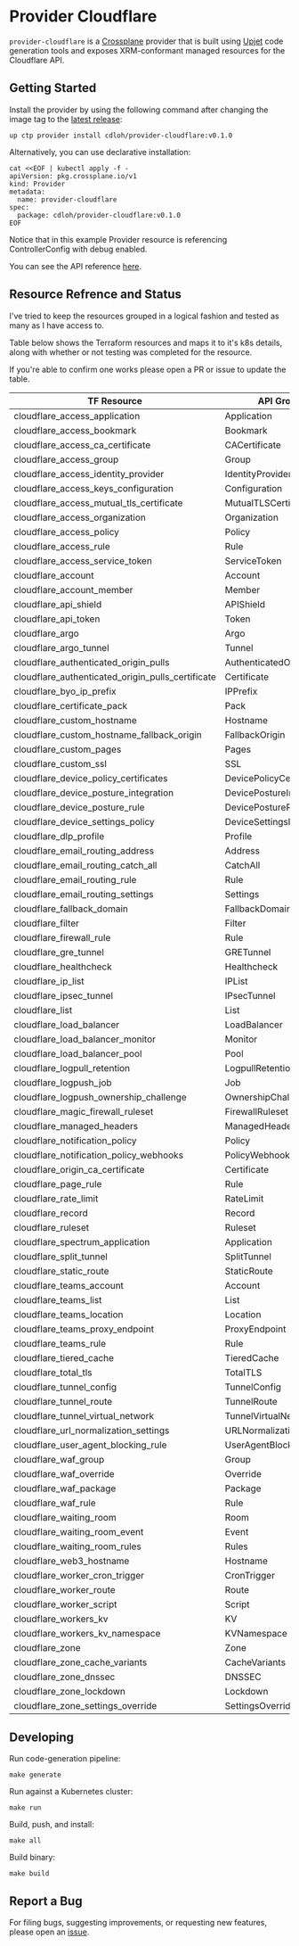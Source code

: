 # Provider Cloudflare

`provider-cloudflare` is a [Crossplane](https://crossplane.io/) provider that
is built using [Upjet](https://github.com/upbound/upjet) code
generation tools and exposes XRM-conformant managed resources for the
Cloudflare API.

## Getting Started

Install the provider by using the following command after changing the image tag
to the [latest release](https://marketplace.upbound.io/providers/cdloh/provider-cloudflare):
```
up ctp provider install cdloh/provider-cloudflare:v0.1.0
```

Alternatively, you can use declarative installation:
```
cat <<EOF | kubectl apply -f -
apiVersion: pkg.crossplane.io/v1
kind: Provider
metadata:
  name: provider-cloudflare
spec:
  package: cdloh/provider-cloudflare:v0.1.0
EOF
```

Notice that in this example Provider resource is referencing ControllerConfig with debug enabled.

You can see the API reference [here](https://doc.crds.dev/github.com/clementblaise/provider-cloudflare).

## Resource Refrence and Status

I've tried to keep the resources grouped in a logical fashion and tested as many as I have access to.

Table below shows the Terraform resources and maps it to it's k8s details, along with whether or not testing was completed for the resource.

If you're able to confirm one works please open a PR or issue to update the table.

| TF Resource | API Group | API Version | Kind | Tested |
| ---         | ---       | ---  | ---         | ---    |
| cloudflare_access_application | Application | access.cloudflare.upbound.io | v1alpha1 | ❌ |
| cloudflare_access_bookmark | Bookmark | access.cloudflare.upbound.io | v1alpha1 | ❌ |
| cloudflare_access_ca_certificate | CACertificate | access.cloudflare.upbound.io | v1alpha1 | ❌ |
| cloudflare_access_group | Group | access.cloudflare.upbound.io | v1alpha1 | ❌ |
| cloudflare_access_identity_provider | IdentityProvider | access.cloudflare.upbound.io | v1alpha1 | ❌ |
| cloudflare_access_keys_configuration | Configuration | access.cloudflare.upbound.io | v1alpha1 | ❌ |
| cloudflare_access_mutual_tls_certificate | MutualTLSCertificate | access.cloudflare.upbound.io | v1alpha1 | ❌ |
| cloudflare_access_organization | Organization | access.cloudflare.upbound.io | v1alpha1 | ❌ |
| cloudflare_access_policy | Policy | access.cloudflare.upbound.io | v1alpha1 | ❌ |
| cloudflare_access_rule | Rule | access.cloudflare.upbound.io | v1alpha1 | ❌ |
| cloudflare_access_service_token | ServiceToken | access.cloudflare.upbound.io | v1alpha1 | ❌ |
| cloudflare_account  | Account | account.cloudflare.upbound.io | v1alpha1 | ✅ |
| cloudflare_account_member | Member | account.cloudflare.upbound.io | v1alpha1 | ✅ |
| cloudflare_api_shield | APIShield | apishield.cloudflare.upbound.io | v1alpha1 | ✅ |
| cloudflare_api_token | Token | account.cloudflare.upbound.io | v1alpha1 | ✅ |
| cloudflare_argo | Argo | argo.cloudflare.upbound.io | v1alpha1 | ✅ |
| cloudflare_argo_tunnel | Tunnel | argo.cloudflare.upbound.io | v1alpha1 | ✅ |
| cloudflare_authenticated_origin_pulls | AuthenticatedOriginsPulls | authenticatedoriginpulls.cloudflare.upbound.io | v1alpha1 | ✅ |
| cloudflare_authenticated_origin_pulls_certificate | Certificate | authenticatedoriginpulls.cloudflare.upbound.io | v1alpha1 | ✅ |
| cloudflare_byo_ip_prefix | IPPrefix | IPPrefix | v1alpha1 | ❌ |
| cloudflare_certificate_pack | Pack | certificate.cloudflare.upbound.io | v1alpha1 | ✅ |
| cloudflare_custom_hostname | Hostname | customhostname.cloudflare.upbound.io | v1alpha1 | ✅ |
| cloudflare_custom_hostname_fallback_origin | FallbackOrigin | customhostname.cloudflare.upbound.io | v1alpha1 | ✅ |
| cloudflare_custom_pages | Pages | custom.cloudflare.upbound.io | v1alpha1 | ✅ |
| cloudflare_custom_ssl | SSL | custom.cloudflare.upbound.io | v1alpha1 | ✅ |
| cloudflare_device_policy_certificates | DevicePolicyCertificates | warp.cloudflare.upbound.io | v1alpha1 | ❌ |
| cloudflare_device_posture_integration | DevicePostureIntegration | warp.cloudflare.upbound.io | v1alpha1 | ❌ |
| cloudflare_device_posture_rule | DevicePostureRule | warp.cloudflare.upbound.io | v1alpha1 | ❌ |
| cloudflare_device_settings_policy | DeviceSettingsPolicy | warp.cloudflare.upbound.io | v1alpha1 | ❌ |
| cloudflare_dlp_profile | Profile | dlp.cloudflare.upbound.io | v1alpha1 | ❌ |
| cloudflare_email_routing_address | Address | emailrouting.cloudflare.upbound.io | v1alpha1 | ❌ |
| cloudflare_email_routing_catch_all | CatchAll | emailrouting.cloudflare.upbound.io | v1alpha1 | ❌ |
| cloudflare_email_routing_rule | Rule | emailrouting.cloudflare.upbound.io | v1alpha1 | ❌ |
| cloudflare_email_routing_settings | Settings | emailrouting.cloudflare.upbound.io | v1alpha1 | ❌ |
| cloudflare_fallback_domain | FallbackDomain | warp.cloudflare.upbound.io | v1alpha1 | ❌ |
| cloudflare_filter | Filter | filters.cloudflare.upbound.io | v1alpha1 | ✅ |
| cloudflare_firewall_rule | Rule | firewall.cloudflare.upbound.io | v1alpha1 | ✅ |
| cloudflare_gre_tunnel | GRETunnel | magic.cloudflare.upbound.io | v1alpha1 | ❌ |
| cloudflare_healthcheck | Healthcheck | zone.cloudflare.upbound.io | v1alpha1 | ✅ |
| cloudflare_ip_list | IPList | lists.cloudflare.upbound.io | v1alpha1 | ✅ |
| cloudflare_ipsec_tunnel | IPsecTunnel | magic.cloudflare.upbound.io | v1alpha1 | ❌ |
| cloudflare_list | List | lists.cloudflare.upbound.io | v1alpha1 | ✅ |
| cloudflare_load_balancer | LoadBalancer | loadbalancer.cloudflare.upbound.io | v1alpha1 | ✅ |
| cloudflare_load_balancer_monitor | Monitor | loadbalancer.cloudflare.upbound.io | v1alpha1 | ✅ |
| cloudflare_load_balancer_pool | Pool | loadbalancer.cloudflare.upbound.io | v1alpha1 | ✅ |
| cloudflare_logpull_retention | LogpullRetention | zone.cloudflare.upbound.io | v1alpha1 | ✅ |
| cloudflare_logpush_job | Job | logpush.cloudflare.upbound.io | v1alpha1 | ✅ |
| cloudflare_logpush_ownership_challenge | OwnershipChallenge | logpush.cloudflare.upbound.io | v1alpha1 | ✅ |
| cloudflare_magic_firewall_ruleset | FirewallRuleset | magic.cloudflare.upbound.io | v1alpha1 | ❌ |
| cloudflare_managed_headers | ManagedHeaders | zone.cloudflare.upbound.io | v1alpha1 | ✅ |
| cloudflare_notification_policy | Policy | notification.cloudflare.upbound.io | v1alpha1 | ✅ |
| cloudflare_notification_policy_webhooks | PolicyWebhooks | notification.cloudflare.upbound.io | v1alpha1 | ✅ |
| cloudflare_origin_ca_certificate | Certificate | originca.cloudflare.upbound.io | v1alpha1 | ✅ |
| cloudflare_page_rule | Rule | page.cloudflare.upbound.io | v1alpha1 | ✅ |
| cloudflare_rate_limit | RateLimit | zone.cloudflare.upbound.io | v1alpha1 | ❌ |
| cloudflare_record | Record | dns.cloudflare.upbound.io | v1alpha1 | ✅ |
| cloudflare_ruleset | Ruleset | ruleset.cloudflare.upbound.io | v1alpha1 | ✅ |
| cloudflare_spectrum_application | Application | spectrum.cloudflare.upbound.io | v1alpha1 | ✅ |
| cloudflare_split_tunnel | SplitTunnel | warp.cloudflare.upbound.io | v1alpha1 | ❌ |
| cloudflare_static_route | StaticRoute | magic.cloudflare.upbound.io | v1alpha1 | ❌ |
| cloudflare_teams_account | Account | teams.cloudflare.upbound.io | v1alpha1 | ❌ |
| cloudflare_teams_list | List | teams.cloudflare.upbound.io | v1alpha1 | ❌ |
| cloudflare_teams_location | Location | teams.cloudflare.upbound.io | v1alpha1 | ❌ |
| cloudflare_teams_proxy_endpoint | ProxyEndpoint | teams.cloudflare.upbound.io | v1alpha1 | ❌ |
| cloudflare_teams_rule | Rule | teams.cloudflare.upbound.io | v1alpha1 | ❌ |
| cloudflare_tiered_cache | TieredCache | zone.cloudflare.upbound.io | v1alpha1 | ✅ |
| cloudflare_total_tls | TotalTLS | zone.cloudflare.upbound.io  | v1alpha1 | ✅ |
| cloudflare_tunnel_config | TunnelConfig | argo.cloudflare.upbound.io | v1alpha1 | ✅ |
| cloudflare_tunnel_route | TunnelRoute | argo.cloudflare.upbound.io | v1alpha1 | ✅ |
| cloudflare_tunnel_virtual_network | TunnelVirtualNetwork | argo.cloudflare.upbound.io | v1alpha1 | ✅ |
| cloudflare_url_normalization_settings | URLNormalizationSettings | zone.cloudflare.upbound.io | v1alpha1 | ✅ |
| cloudflare_user_agent_blocking_rule | UserAgentBlockingRule | zone.cloudflare.upbound.io | v1alpha1 | ✅ |
| cloudflare_waf_group | Group | waf.cloudflare.upbound.io | v1alpha1 | ✅ |
| cloudflare_waf_override | Override | waf.cloudflare.upbound.io | v1alpha1 | ✅ |
| cloudflare_waf_package | Package | waf.cloudflare.upbound.io | v1alpha1 | ✅ |
| cloudflare_waf_rule | Rule | waf.cloudflare.upbound.io | v1alpha1 | ✅ |
| cloudflare_waiting_room | Room | waitingroom.cloudflare.upbound.io | v1alpha1 | ✅ |
| cloudflare_waiting_room_event | Event | waitingroom.cloudflare.upbound.io | v1alpha1 | ✅ |
| cloudflare_waiting_room_rules | Rules | waitingroom.cloudflare.upbound.io | v1alpha1 | ✅ |
| cloudflare_web3_hostname | Hostname | web3.cloudflare.upbound.io | v1alpha1 | ❌ |
| cloudflare_worker_cron_trigger | CronTrigger | worker.cloudflare.upbound.io | v1alpha1 | ✅ |
| cloudflare_worker_route | Route | worker.cloudflare.upbound.io | v1alpha1 | ✅ |
| cloudflare_worker_script | Script | worker.cloudflare.upbound.io | v1alpha1 | ✅ |
| cloudflare_workers_kv | KV | worker.cloudflare.upbound.io | v1alpha1 | ✅ |
| cloudflare_workers_kv_namespace | KVNamespace | worker.cloudflare.upbound.io  | v1alpha1 | ✅ |
| cloudflare_zone | Zone | zone.cloudflare.upbound.io | v1alpha1 | ✅ |
| cloudflare_zone_cache_variants | CacheVariants | zone.cloudflare.upbound.io | v1alpha1 | ✅ | SHITE
| cloudflare_zone_dnssec | DNSSEC | zone.cloudflare.upbound.io | v1alpha1 | ✅ |
| cloudflare_zone_lockdown | Lockdown | zone.cloudflare.upbound.io | v1alpha1 | ✅ | SHITE
| cloudflare_zone_settings_override | SettingsOverride | zone.cloudflare.upbound.io | v1alpha1 | ✅ |


## Developing

Run code-generation pipeline:
```console
make generate
```

Run against a Kubernetes cluster:

```console
make run
```

Build, push, and install:

```console
make all
```

Build binary:

```console
make build
```

## Report a Bug

For filing bugs, suggesting improvements, or requesting new features, please
open an [issue](https://github.com/clementblaise/provider-cloudflare/issues).
